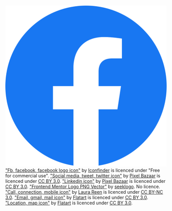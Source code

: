 ![](./src/assets/svgs/facebook-logo.svg)
["Fb, facebook, facebook logo icon"](https://www.iconfinder.com/icons/5296499/fb_facebook_facebook_logo_icon) by [Iconfinder](https://www.iconfinder.com/iconfinder) is licenced under "Free for commercial use".
["Social media, tweet, twitter icon"](https://www.iconfinder.com/icons/317720/social_media_tweet_twitter_social_icon) by [Pixel Bazaar](https://www.iconfinder.com/pixelbazaar) is licenced under [CC BY 3.0](https://creativecommons.org/licenses/by/3.0/legalcode).
["Linkedin icon"](https://www.iconfinder.com/icons/317750/linkedin_icon) by [Pixel Bazaar](https://www.iconfinder.com/pixelbazaar) is licenced under [CC BY 3.0](https://creativecommons.org/licenses/by/3.0/legalcode).
["Frontend Mentor Logo PNG Vector"](https://seeklogo.com/vector-logo/409416/frontend-mentor) by [seeklogo](https://seeklogo.com/). No licence.
["Call, connection, mobile icon"](https://www.iconfinder.com/icons/2303164/call_connection_mobile_number_phone_ring_telephone_icon) by [Laura Reen](https://www.iconfinder.com/laurareen) is licenced under [CC BY-NC 3.0](https://creativecommons.org/licenses/by-nc/3.0/legalcode).
["Email, gmail, mail icon"](https://www.iconfinder.com/icons/4202011/email_gmail_mail_logo_social_social_media_icon) by [Flatart](https://www.iconfinder.com/Flatart) is licenced under [CC BY 3.0](https://creativecommons.org/licenses/by/3.0/legalcode).
["Location, map icon"](https://www.iconfinder.com/icons/5172573/location_map_icon) by [Flatart](https://www.iconfinder.com/Flatart) is licenced under [CC BY 3.0](https://creativecommons.org/licenses/by/3.0/legalcode).